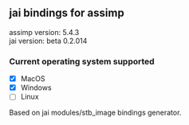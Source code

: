 ## jai bindings for assimp

assimp version: 5.4.3</br>
jai version: beta 0.2.014

### Current operating system supported

- [x] MacOS
- [x] Windows
- [ ] Linux

Based on jai modules/stb_image bindings generator.
